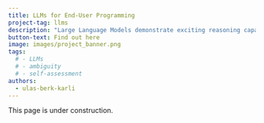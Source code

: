 ```yaml
---
title: LLMs for End-User Programming
project-tag: llms
description: "Large Language Models demonstrate exciting reasoning capabilities that can be utilized in translating user instructions to robot actions in Human-Robot collaboration context. Yet this approach is still prone to failure due to ambiguities in user instruction or interpretation of these instructions in the process of generating actions for a robot. **How can robots detect ambiguous instructions and actively ask for clarification?**"
button-text: Find out here
image: images/project_banner.png
tags:
  # - LLMs
  # - ambiguity
  # - self-assessment
authors:
  - ulas-berk-karli
---
```


This page is under construction.
